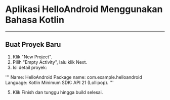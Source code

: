 # Aplikasi HelloAndroid Menggunakan Bahasa Kotlin
__________________________________

## Buat Proyek Baru
1. Klik "New Project".
2. Pilih "Empty Activity", lalu klik Next.
3. Isi detail proyek:
   
'''
Name: HelloAndroid
Package name: com.example.helloandroid
Language: Kotlin 
Minimum SDK:  API 21 (Lollipop). 
'''

5. Klik Finish dan tunggu hingga build selesai.
